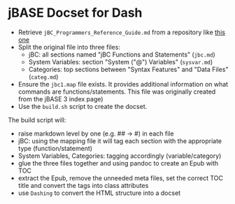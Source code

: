 # jBASE Docset for Dash

- Retrieve `jBC_Programmers_Reference_Guide.md` from a repository like [this one](github.com/lucianf/jbc-language)
- Split the original file into three files:
  - jBC: all sections named "jBC Functions and Statements" (`jbc.md`)
  - System Variables: section "System ("@") Variables" (`sysvar.md`)
  - Categories: top sections between "Syntax Features" and "Data Files" (`categ.md`)
- Ensure the `jbc1.map` file exists.  It provides additional information on what commands are functions/statements.  This file was originally created from the jBASE 3 index page)
- Use the `build.sh` script to create the docset.

The build script will:
- raise markdown level by one (e.g. ## -> #) in each file
- jBC: using the mapping file it will tag each section with the appropriate type (function/statement)
- System Variables, Categories: tagging accordingly (variable/category)
- glue the three files together and using pandoc to create an Epub with TOC
- extract the Epub, remove the unneeded meta files, set the correct TOC title and convert the tags into class attributes
- use `Dashing` to convert the HTML structure into a docset